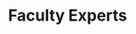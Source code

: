 ---
client: Boston University
title: Faculty Experts
category: work
type: web
role: Design, front-end build

work_images:
-
  - size: 1560
    url: /assets/work/2014-02-04-bu-experts/homepage-1560.jpg
  - size: 960
    url: /assets/work/2014-02-04-bu-experts/homepage-960.jpg
  - size: 640
    url: /assets/work/2014-02-04-bu-experts/homepage-640.jpg
  - size: 320
    url: /assets/work/2014-02-04-bu-experts/homepage-320.jpg
  - caption: <a href="http://www.bu.edu/experts">Faculty Experts</a> are BU professors who make themselves available to the media as specialists in certain fields. BU Public Relations oversees this program. We expanded the original, barebones database of contact information into a searchable resource for journalists.
-
  - size: 1560
    url: /assets/work/2014-02-04-bu-experts/profile-1560.jpg
  - size: 960
    url: /assets/work/2014-02-04-bu-experts/profile-960.jpg
  - size: 640
    url: /assets/work/2014-02-04-bu-experts/profile-640.jpg
  - size: 320
    url: /assets/work/2014-02-04-bu-experts/profile-320.jpg
  - caption: The Expert profile pages pull all published content from across the BU network.
-
  - size: 1560
    url: /assets/work/2014-02-04-bu-experts/detail-1560.jpg
  - size: 960
    url: /assets/work/2014-02-04-bu-experts/detail-960.jpg
  - size: 640
    url: /assets/work/2014-02-04-bu-experts/detail-640.jpg
  - size: 320
    url: /assets/work/2014-02-04-bu-experts/detail-320.jpg
  - caption: <strong>Highlights&colon;</strong> A typeahead search box on the homepage that filters professor names, fields, and specialties; the <a href="http://www.bu.edu/experts/fields/">Fields</a> and <a href="http://www.bu.edu/experts/expertise/">Topics</a> pages that let visitors browse the many experts working at Boston University.
---
